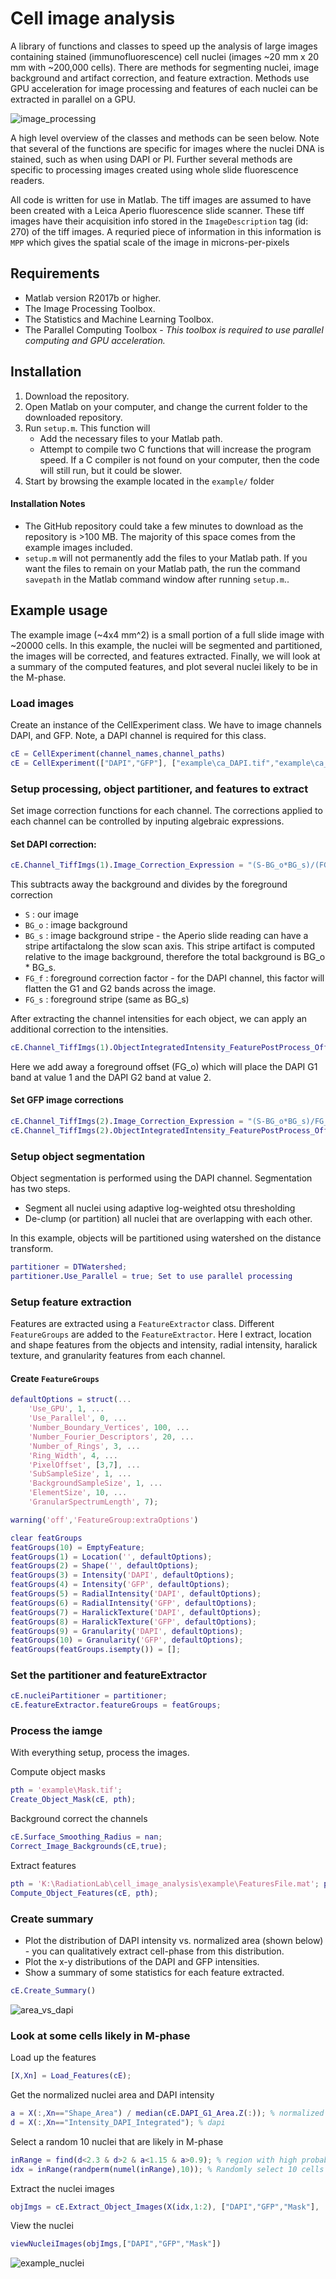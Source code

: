 # Cell image analysis
A library of functions and classes to speed up the analysis of large images containing stained (immunofluorescence) cell nuclei (images ~20 mm x 20 mm with ~200,000 cells). There are methods for segmenting nuclei, image background and artifact correction, and feature extraction. Methods use GPU acceleration for image processing and features of each nuclei can be extracted in parallel on a GPU.

![image_processing](/docs/processing_img1.png)

A high level overview of the classes and methods can be seen below. Note that several of the functions are specific for images where the nuclei DNA is stained, such as when using DAPI or PI. Further several methods are specific to processing images created using whole slide fluorescence readers.

All code is written for use in Matlab. The tiff images are assumed to have been created with a Leica Aperio fluorescence slide scanner. These tiff images have their acquisition info stored in the `ImageDescription` tag (id: 270) of the tiff images. A requried piece of information in this information is `MPP` which gives the spatial scale of the image in microns-per-pixels

## Requirements
* Matlab version R2017b or higher.
* The Image Processing Toolbox.
* The Statistics and Machine Learning Toolbox.
* The Parallel Computing Toolbox - _This toolbox is required to use parallel computing and GPU acceleration._

## Installation
1. Download the repository.
2. Open Matlab on your computer, and change the current folder to the downloaded repository.
3. Run `setup.m`. This function will
    * Add the necessary files to your Matlab path.
    * Attempt to compile two C functions that will increase the program speed. If a C compiler is not found on your computer, then the code will still run, but it could be slower.
4. Start by browsing the example located in the `example/` folder

#### Installation Notes
* The GitHub repository could take a few minutes to download as the repository is >100 MB. The majority of this space comes from the example images included.
* `setup.m` will not permanently add the files to your Matlab path. If you want the files to remain on your Matlab path, the run the command `savepath` in the Matlab command window after running `setup.m`..


## Example usage
The example image (~4x4 mm^2) is a small portion of a full slide image with ~20000 cells. In this example, the nuclei will be segmented and partitioned, the images will be corrected, and features extracted. Finally, we will look at a summary of the computed features, and plot several nuclei likely to be in the M-phase.

### Load images

Create an instance of the CellExperiment class. We have to image channels DAPI, and GFP. Note, a DAPI channel is required for this class.
```Matlab
cE = CellExperiment(channel_names,channel_paths)
cE = CellExperiment(["DAPI","GFP"], ["example\ca_DAPI.tif","example\ca_GFP.tif"]);
```
### Setup processing, object partitioner, and features to extract

Set image correction functions for each channel.
The corrections applied to each channel can be controlled by inputing
algebraic expressions.

#### Set DAPI correction:
```Matlab
cE.Channel_TiffImgs(1).Image_Correction_Expression = "(S-BG_o*BG_s)/(FG_s*FG_f)";
```
This subtracts away the background and divides by the foreground correction

* `S` : our image
* `BG_o` : image background
* `BG_s` : image background stripe - the Aperio slide reading can have a stripe artifactalong the slow scan axis. This stripe artifact is computed relative to the image background, therefore the total background is BG_o * BG_s.
* `FG_f` : foreground correction factor - for the DAPI channel, this factor will flatten the G1 and G2 bands across the image.
* `FG_s` : foreground stripe (same as BG_s)

After extracting the channel intensities for each object, we can apply an additional
correction to the intensities.
```Matlab
cE.Channel_TiffImgs(1).ObjectIntegratedIntensity_FeaturePostProcess_OffsetExpression = "FG_o";
```
Here we add away a foreground offset (FG_o) which will place the DAPI G1 band at value 1 and the DAPI G2 band at value 2.

#### Set GFP image corrections
```Matlab
cE.Channel_TiffImgs(2).Image_Correction_Expression = "(S-BG_o*BG_s)/FG_s";
cE.Channel_TiffImgs(2).ObjectIntegratedIntensity_FeaturePostProcess_OffsetExpression = "-FG_o";
```

### Setup object segmentation
Object segmentation is performed using the DAPI channel. Segmentation has two steps.
- Segment all nuclei using adaptive log-weighted otsu thresholding
- De-clump (or partition) all nuclei that are overlapping with each other.

In this example, objects will be partitioned using watershed on the distance transform.
```Matlab
partitioner = DTWatershed;
partitioner.Use_Parallel = true; Set to use parallel processing
```

### Setup feature extraction
Features are extracted using a `FeatureExtractor` class. Different `FeatureGroups` are added to the `FeatureExtractor`. Here I extract, location and shape features from the objects and intensity, radial intensity, haralick texture, and granularity features from each channel.

#### Create `FeatureGroups`
```Matlab
defaultOptions = struct(...
    'Use_GPU', 1, ...
    'Use_Parallel', 0, ...
    'Number_Boundary_Vertices', 100, ...
    'Number_Fourier_Descriptors', 20, ...
    'Number_of_Rings', 3, ...
    'Ring_Width', 4, ...
    'PixelOffset', [3,7], ...
    'SubSampleSize', 1, ...
    'BackgroundSampleSize', 1, ...
    'ElementSize', 10, ...
    'GranularSpectrumLength', 7);

warning('off','FeatureGroup:extraOptions')

clear featGroups
featGroups(10) = EmptyFeature;
featGroups(1) = Location('', defaultOptions);
featGroups(2) = Shape('', defaultOptions);
featGroups(3) = Intensity('DAPI', defaultOptions);
featGroups(4) = Intensity('GFP', defaultOptions);
featGroups(5) = RadialIntensity('DAPI', defaultOptions);
featGroups(6) = RadialIntensity('GFP', defaultOptions);
featGroups(7) = HaralickTexture('DAPI', defaultOptions);
featGroups(8) = HaralickTexture('GFP', defaultOptions);
featGroups(9) = Granularity('DAPI', defaultOptions);
featGroups(10) = Granularity('GFP', defaultOptions);
featGroups(featGroups.isempty()) = [];
```

### Set the partitioner and featureExtractor
```Matlab
cE.nucleiPartitioner = partitioner;
cE.featureExtractor.featureGroups = featGroups;
```

### Process the iamge
With everything setup, process the images.

Compute object masks
```Matlab
pth = 'example\Mask.tif';
Create_Object_Mask(cE, pth);
```
Background correct the channels
```Matlab
cE.Surface_Smoothing_Radius = nan;
Correct_Image_Backgrounds(cE,true);
```

Extract features
```Matlab
pth = 'K:\RadiationLab\cell_image_analysis\example\FeaturesFile.mat'; path to save features
Compute_Object_Features(cE, pth);
```

### Create summary
- Plot the distribution of DAPI intensity vs. normalized area (shown below) - you can
qualitatively extract cell-phase from this distribution.
- Plot the x-y distributions of the DAPI and GFP intensities.
- Show a summary of some statistics for each feature extracted.

```Matlab
cE.Create_Summary()
```
![area_vs_dapi](/docs/area_vs_dapi_distribution.PNG)

### Look at some cells likely in M-phase

Load up the features
```Matlab
[X,Xn] = Load_Features(cE);
```

Get the normalized nuclei area and DAPI intensity
```Matlab
a = X(:,Xn=="Shape_Area") / median(cE.DAPI_G1_Area.Z(:)); % normalized area
d = X(:,Xn=="Intensity_DAPI_Integrated"); % dapi
```

Select a random 10 nuclei that are likely in M-phase
```Matlab
inRange = find(d<2.3 & d>2 & a<1.15 & a>0.9); % region with high probability of finding cells in M-phase
idx = inRange(randperm(numel(inRange),10)); % Randomly select 10 cells
```

Extract the nuclei images
```Matlab
objImgs = cE.Extract_Object_Images(X(idx,1:2), ["DAPI","GFP","Mask"], [71,71]);
```

View the nuclei
```Matlab
viewNucleiImages(objImgs,["DAPI","GFP","Mask"])
```
![example_nuclei](/docs/example_nuclei.PNG)
